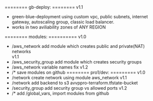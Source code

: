 
======== gb-deploy: ========
 v1.1
 - green-blue-deployment using custom vpc, public subnets, internet gateway, autoscaling group, classic load balancer.
 - works in two aviliability zones of ANY REGION

======== modules: ==========
 v1.0
 - /aws_network        add module which creates public and private(NAT) networks  
 v1.1
 - /aws_security_group add module which creates security groups
 - /aws_network        variable names fix
 v1.2
 - /*                  save modules on github
======== pro1/dev: =========
 v1.0
 - /network            create network using module aws_network
 v1.1
 - /network            add backend to s3  avvppro-terraform.tfstate-bucket
 - /security_group     add security group vs allowed ports
 v1.2
 - /*                  add /global_vars, import modules from github
